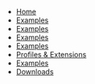 <ul class="nav navbar-nav">
  <li>
    <a href="index.html">Home</a>
  </li>
  <li>
    <a href="objetives.html">Examples</a>
  </li>
  <li>
    <a href="generalities.html">Examples</a>
  </li>
  <li>
    <a href="usecase.html">Examples</a>
  </li>
  <li>
    <a href="operations.html">Examples</a>
  </li>
  <li>
    <a href="profiles.html">Profiles &amp; Extensions</a>
  </li>
  <li>
    <a href="all-examples.html">Examples</a>
  </li>
  <li>
    <a href="downloads.html">Downloads</a>
  </li>
</ul>